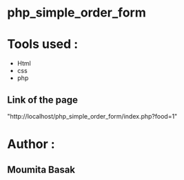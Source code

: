 # php_simple_order_form
# Tools used :
* Html
* css
* php
## Link of the page 
<url> "http://localhost/php_simple_order_form/index.php?food=1"
  
  # Author :
  ## Moumita Basak

